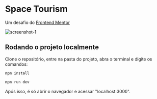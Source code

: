 # Space Tourism

Um desafio do [Frontend Mentor](https://www.frontendmentor.io/)

![screenshot-1](https://user-images.githubusercontent.com/62220657/157149196-5008cc33-882e-4a36-b745-6aef86480ebd.png)

## Rodando o projeto localmente

Clone o repositório, entre na pasta do projeto, abra o terminal e digite os comandos:

```sh
npm install
```

```sh
npm run dev
```

Após isso, é só abrir o navegador e acessar "localhost:3000".
